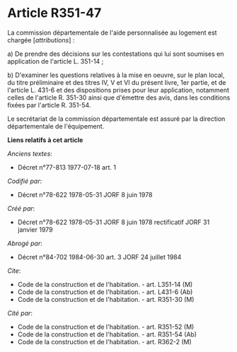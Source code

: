 # Article R351-47

La commission départementale de l'aide personnalisée au logement est chargée [*attributions*] :

a) De prendre des décisions sur les contestations qui lui sont soumises en application de l'article L. 351-14 ;

b) D'examiner les questions relatives à la mise en oeuvre, sur le plan local, du titre préliminaire et des titres IV, V et VI
du présent livre, 1er partie, et de l'article L. 431-6 et des dispositions prises pour leur application, notamment celles de
l'article R. 351-30 ainsi que d'émettre des avis, dans les conditions fixées par l'article R. 351-54.

Le secrétariat de la commission départementale est assuré par la direction départementale de l'équipement.

**Liens relatifs à cet article**

_Anciens textes_:

  - Décret n°77-813 1977-07-18 art. 1

_Codifié par_:

  - Décret n°78-622 1978-05-31 JORF 8 juin 1978

_Créé par_:

  - Décret n°78-622 1978-05-31 JORF 8 juin 1978 rectificatif JORF 31 janvier 1979

_Abrogé par_:

  - Décret n°84-702 1984-06-30 art. 3 JORF 24 juillet 1984

_Cite_:

  - Code de la construction et de l'habitation. - art. L351-14 (M)
  - Code de la construction et de l'habitation. - art. L431-6 (Ab)
  - Code de la construction et de l'habitation. - art. R351-30 (M)

_Cité par_:

  - Code de la construction et de l'habitation. - art. R351-52 (M)
  - Code de la construction et de l'habitation. - art. R351-54 (Ab)
  - Code de la construction et de l'habitation. - art. R362-2 (M)
